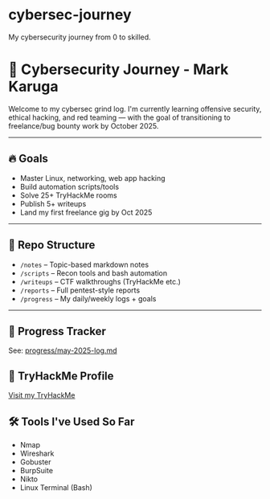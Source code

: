 # cybersec-journey
My  cybersecurity journey from 0 to skilled.
# 🧠 Cybersecurity Journey - Mark Karuga

Welcome to my cybersec grind log. I'm currently learning offensive security, ethical hacking, and red teaming — with the goal of transitioning to freelance/bug bounty work by October 2025.

---

## 🔥 Goals
- Master Linux, networking, web app hacking
- Build automation scripts/tools
- Solve 25+ TryHackMe rooms
- Publish 5+ writeups
- Land my first freelance gig by Oct 2025

---

## 📁 Repo Structure

- `/notes` – Topic-based markdown notes
- `/scripts` – Recon tools and bash automation
- `/writeups` – CTF walkthroughs (TryHackMe etc.)
- `/reports` – Full pentest-style reports
- `/progress` – My daily/weekly logs + goals

---

## 📌 Progress Tracker
See: [progress/may-2025-log.md](progress/may-2025-log.md)
## 🔗 TryHackMe Profile
[Visit my TryHackMe](https://tryhackme.com/p/Markkaruga254)

## 🛠️ Tools I've Used So Far
- Nmap
- Wireshark
- Gobuster
- BurpSuite
- Nikto
- Linux Terminal (Bash)




